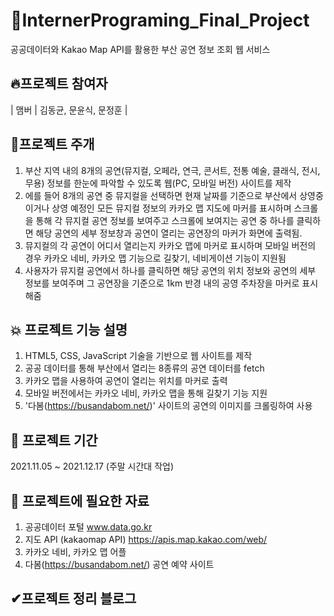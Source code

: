 # 🎉InternerPrograming_Final_Project
공공데이터와 Kakao Map API를 활용한 부산 공연 정보 조회 웹 서비스


## 🔥프로젝트 참여자
| 맴버 | 김동균, 문윤식, 문정훈  |



## 🙌프로젝트 주개
1. 부산 지역 내의 8개의 공연(뮤지컬, 오페라, 연극, 콘서트, 전통 예술, 클래식, 전시, 무용) 정보를 한눈에 파악할 수 있도록 웹(PC, 모바일 버전) 사이트를 제작
2. 에를 들어 8개의 공연 중 뮤지컬을 선택하면 현재 날짜를 기준으로 부산에서 상영중이거나 상영 예정인 모든 뮤지컬 정보의 카카오 맵 지도에 마커를 표시하며 스크롤을 통해 각 뮤지컬 공연 정보를 보여주고 스크롤에 보여지는 공연 중 하나를 클릭하면 해당 공연의 세부 정보창과 공연이 열리는 공연장의 마커가 화면에 출력됨. 
3. 뮤지컬의 각 공연이 어디서 열리는지 카카오 맵에 마커로 표시하며 모바일 버전의 경우 카카오 네비, 카카오 맵 기능으로 길찾기, 네비게이션 기능이 지원됨 
4. 사용자가 뮤지컬 공연에서 하나를 클릭하면 해당 공연의 위치 정보와 공연의 세부 정보를 보여주며 그 공연장을 기준으로 1km 반경 내의 공영 주차장을 마커로 표시해줌


## 💥 프로젝트 기능 설명
1. HTML5, CSS, JavaScript 기술을 기반으로 웹 사이트를 제작
2. 공공 데이터를 통해 부산에서 열리는 8종류의 공연 데이터를 fetch
3. 카카오 맵을 사용하여 공연이 열리는 위치를 마커로 출력
4. 모바일 버전에서는 카카오 네비, 카카오 맵을 통해 길찾기 기능 지원
5. '다봄(https://busandabom.net/)' 사이트의 공연의 이미지를 크롤링하여 사용
 


## 📌 프로젝트 기간
2021.11.05 ~ 2021.12.17 (주말 시간대 작업)


## 🧾 프로젝트에 필요한 자료
1. 공공데이터 포털 www.data.go.kr
2. 지도 API (kakaomap API) https://apis.map.kakao.com/web/
3. 카카오 네비, 카카오 맵 어플
4. 다봄(https://busandabom.net/) 공연 예약 사이트

## ✔프로젝트 정리 블로그

